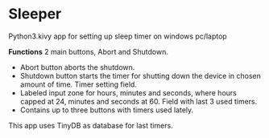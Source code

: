 # Sleeper
 Python3.kivy app for setting up sleep timer on windows pc/laptop

 **Functions**
2 main buttons, Abort and Shutdown.
- Abort button aborts the shutdown.
- Shutdown button starts the timer for shutting down the device in chosen amount of time.
Timer setting field.
- Labeled input zone for hours, minutes and seconds, where hours capped at 24, minutes and seconds at 60.
Field with last 3 used timers.
- Contains up to three buttons with timers used lately.

This app uses TinyDB as database for last timers.

